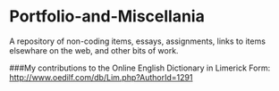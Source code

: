 # Portfolio-and-Miscellania
A repository of non-coding items, essays, assignments, links to items elsewhare on the web, and other bits of work.


###My contributions to the Online English Dictionary in Limerick Form:
http://www.oedilf.com/db/Lim.php?AuthorId=1291
